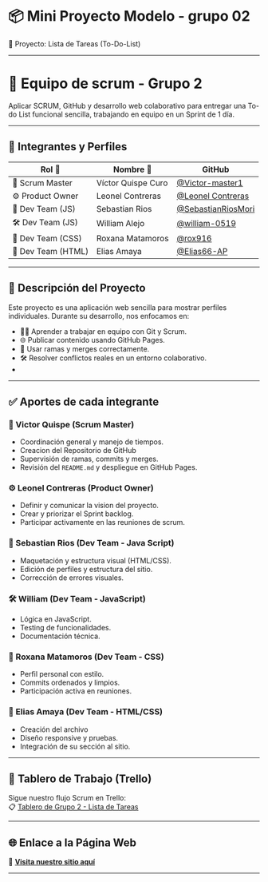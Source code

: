 # 📦 Mini Proyecto Modelo - grupo 02 
   🧪 Proyecto: Lista de Tareas (To-Do-List)

---

# 🚀 Equipo de scrum - Grupo 2

  Aplicar SCRUM, GitHub y desarrollo web colaborativo para entregar una To-do List funcional sencilla, trabajando en equipo en un Sprint de 1 día.

---

## 👥 Integrantes y Perfiles

| Rol 🧩                | Nombre 👤                     | GitHub |
|-----------------------|-------------------------------|--------|
| 🧠 Scrum Master       | Víctor Quispe Curo            |[@Victor-master1](https://github.com/Victor-master1) |
| ⚙️ Product Owner      | Leonel Contreras              |[@Leonel Contreras](https://github.com/ct-leo)|
| 🎨 Dev Team (JS)      | Sebastian Rios                |[@SebastianRiosMori](https://github.com/SebastianRiosMori) |
| 🛠️ Dev Team (JS)      | William Alejo                 |[@william-0519](https://github.com/william-0519)|
| 🎨 Dev Team (CSS)     | Roxana Matamoros              |[@rox916](https://github.com/rox916) |
| 🎨 Dev Team (HTML)    | Elias Amaya                   |[@Elias66-AP](https://github.com/Elias66-AP) |

---

## 📌 Descripción del Proyecto

Este proyecto es una aplicación web sencilla para mostrar perfiles individuales. Durante su desarrollo, nos enfocamos en:

- 👨‍💻 Aprender a trabajar en equipo con Git y Scrum.
- 🌐 Publicar contenido usando GitHub Pages.
- 🔀 Usar ramas y merges correctamente.
- 🛠️ Resolver conflictos reales en un entorno colaborativo.
- 

---

## ✅ Aportes de cada integrante

### 🧠 Victor Quispe (Scrum Master)
- Coordinación general y manejo de tiempos.
- Creacion del Repositorio de   GitHub
- Supervisión de ramas, commits y merges.
- Revisión del `README.md` y despliegue en GitHub Pages.

### ⚙️ Leonel Contreras (Product Owner)
- Definir y comunicar la vision del proyecto.
- Crear y priorizar el Sprint backlog.
- Participar activamente en las reuniones de scrum.

### 🎨 Sebastian Rios (Dev Team - Java Script)
- Maquetación y estructura visual (HTML/CSS).
- Edición de perfiles y estructura del sitio.
- Corrección de errores visuales.

### 🛠️ William (Dev Team - JavaScript)
- Lógica en JavaScript.
- Testing de funcionalidades.
- Documentación técnica.

### 🎨 Roxana Matamoros (Dev Team - CSS)
- Perfil personal con estilo.
- Commits ordenados y limpios.
- Participación activa en reuniones.

### 🎨 Elias Amaya (Dev Team - HTML/CSS)
- Creación del archivo 
- Diseño responsive y pruebas.
- Integración de su sección al sitio.

---

## 📌 Tablero de Trabajo (Trello)

Sigue nuestro flujo Scrum en Trello:  
📋 [Tablero de Grupo 2 - Lista de Tareas](https://trello.com/invite/b/688e190eda7aaf364f3cd891/ATTI53a6e0a388a5a1ab937e61109351d81f20613DF1/grupo2-lista-de-tareas)

---

## 🌐 Enlace a la Página Web

🔗 **[Visita nuestro sitio aquí](https://victor-master1.github.io/Mini-Proyecto-Modelo---grupo-02/)**

---